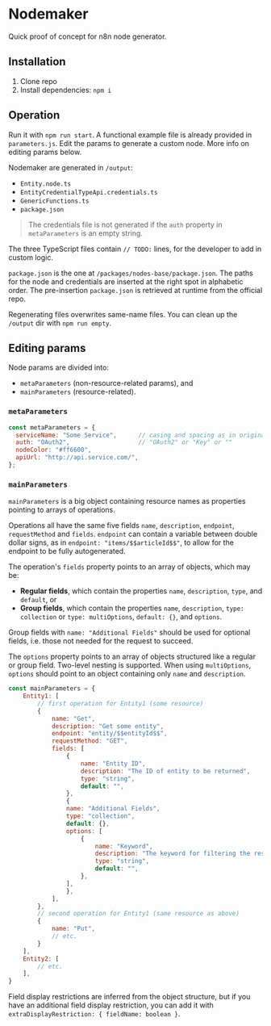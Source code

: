 # Nodemaker

Quick proof of concept for n8n node generator.

## Installation

1. Clone repo
2. Install dependencies: `npm i`

## Operation

Run it with `npm run start`. A functional example file is already provided in `parameters.js`. Edit the params to generate a custom node. More info on editing params below.

Nodemaker are generated in `/output`:
- `Entity.node.ts`
- `EntityCredentialTypeApi.credentials.ts`
- `GenericFunctions.ts`
- `package.json`

> The credentials file is not generated if the `auth` property in `metaParameters` is an empty string.

The three TypeScript files contain `// TODO:` lines, for the developer to add in custom logic.

`package.json` is the one at `/packages/nodes-base/package.json`. The paths for the node and credentials are inserted at the right spot in alphabetic order. The pre-insertion `package.json` is retrieved at runtime from the official repo.

Regenerating files overwrites same-name files. You can clean up the `/output` dir with `npm run empty`.

## Editing params

Node params are divided into:
- `metaParameters` (non-resource-related params), and
- `mainParameters` (resource-related).

### `metaParameters`

```js
const metaParameters = {
  serviceName: "Some Service",      // casing and spacing as in original service
  auth: "OAuth2",                   // "OAuth2" or "Key" or ""
  nodeColor: "#ff6600",
  apiUrl: "http://api.service.com/",
};
```

### `mainParameters`

`mainParameters` is a big object containing resource names as properties pointing to arrays of operations.

Operations all have the same five fields `name`, `description`, `endpoint`, `requestMethod` and `fields`. `endpoint` can contain a variable between double dollar signs, as in `endpoint: "items/$$articleId$$"`, to allow for the endpoint to be fully autogenerated.

The operation's `fields` property points to an array of objects, which may be:

- **Regular fields**, which contain the properties `name`, `description`, `type`, and `default`, or
- **Group fields**, which contain the properties `name`, `description`, `type: collection` or `type: multiOptions`, `default: {}`, and `options`.

Group fields with `name: "Additional Fields"` should be used for optional fields, i.e. those not needed for the request to succeed.

The `options` property points to an array of objects structured like a regular or group field. Two-level nesting is supported. When using `multiOptions`, `options` should point to an object containing only `name` and `description`.

```js
const mainParameters = {
    Entity1: [
        // first operation for Entity1 (some resource)
        {
            name: "Get",
            description: "Get some entity",
            endpoint: "entity/$$entityId$$",
            requestMethod: "GET",
            fields: [
                {
                    name: "Entity ID",
                    description: "The ID of entity to be returned",
                    type: "string",
                    default: "",
                },
                {
                name: "Additional Fields",
                type: "collection",
                default: {},
                options: [
                    {
                        name: "Keyword",
                        description: "The keyword for filtering the results of the query",
                        type: "string",
                        default: "",
                    },
                ],
                },
            ],
        },
        // second operation for Entity1 (same resource as above)
        {
            name: "Put",
            // etc.
        }
    ],
    Entity2: [
        // etc.
    ],
}
```

Field display restrictions are inferred from the object structure, but if you have an additional field display restriction, you can add it with `extraDisplayRestriction: { fieldName: boolean }`.
